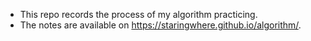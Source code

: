 - This repo records the process of my algorithm practicing.
- The notes are available on https://staringwhere.github.io/algorithm/.